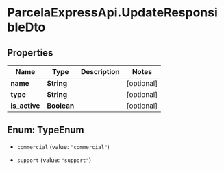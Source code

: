 # ParcelaExpressApi.UpdateResponsibleDto

## Properties

Name | Type | Description | Notes
------------ | ------------- | ------------- | -------------
**name** | **String** |  | [optional] 
**type** | **String** |  | [optional] 
**is_active** | **Boolean** |  | [optional] 



## Enum: TypeEnum


* `commercial` (value: `"commercial"`)

* `support` (value: `"support"`)




